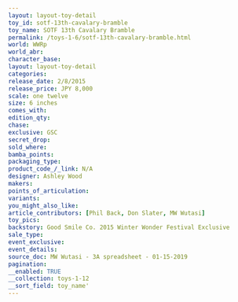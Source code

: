 ```yaml
---
layout: layout-toy-detail 
toy_id: sotf-13th-cavalary-bramble
toy_name: SOTF 13th Cavalary Bramble
permalink: /toys-1-6/sotf-13th-cavalary-bramble.html
world: WWRp
world_abr: 
character_base: 
layout: layout-toy-detail
categories: 
release_date: 2/8/2015
release_price: JPY 8,000 
scale: one twelve
size: 6 inches
comes_with: 
edition_qty: 
chase: 
exclusive: GSC
secret_drop: 
sold_where: 
bamba_points: 
packaging_type: 
product_code_/_link: N/A
designer: Ashley Wood
makers: 
points_of_articulation: 
variants: 
you_might_also_like: 
article_contributors: [Phil Back, Don Slater, MW Wutasi]
toy_pics: 
backstory: Good Smile Co. 2015 Winter Wonder Festival Exclusive
sale_type: 
event_exclusive: 
event_details: 
source_doc: MW Wutasi - 3A spreadsheet - 01-15-2019
pagination: 
__enabled: TRUE
__collection: toys-1-12
__sort_field: toy_name'
---
```

